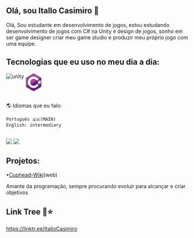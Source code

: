 ## Olá, sou Itallo Casimiro 👋
<p>Olá, Sou estudante em desenvolvimento de jogos, estou estudando desenvolvimento de jogos com C# na Unity e design de jogos, sonho em ser game designer criar meu game studio e produzir meu próprio jogo com uma equipe.</p>

## Tecnologias que eu uso no meu dia a dia:

<img align="center" alt="Csharp" width="50" display="inline" src="https://raw.githubusercontent.com/devicons/devicon/master/icons/csharp/csharp-original.svg">
<img align="left" alt="unity" width="50px" display="inline" src="https://cdn.jsdelivr.net/gh/devicons/devicon@latest/icons/unity/unity-original.svg" /><br>

##

🌎 Idiomas que eu falo:

    Português 🇧🇷(MAIN)
    English: intermediary

##
<a href="https://www.instagram.com/itallo_casimiro?igsh=MWxsbDlpNmlmdjJqNA==" target="_blank"><img src="https://img.shields.io/badge/-Instagram-%23E4405F?style=for-the-badge&logo=instagram&logoColor=white" target="_blank"></a>
<a href="https://discord.com/invite/ZBWjJ4gAFD" target="_blank"><img src="https://img.shields.io/badge/Discord-7289DA?style=for-the-badge&logo=discord&logoColor=white" target="_blank"></a>

## Projetos:

•<a href="https://itallocasimiro.github.io/Cuphead-wiki/index.html">Cuphead-Wiki</a>(web)<br>

<p>Amante da programação, sempre procurando evoluir para alcançar e criar objetivos</p>

## Link Tree 🌳⭐

https://linktr.ee/ItalloCasimiro
